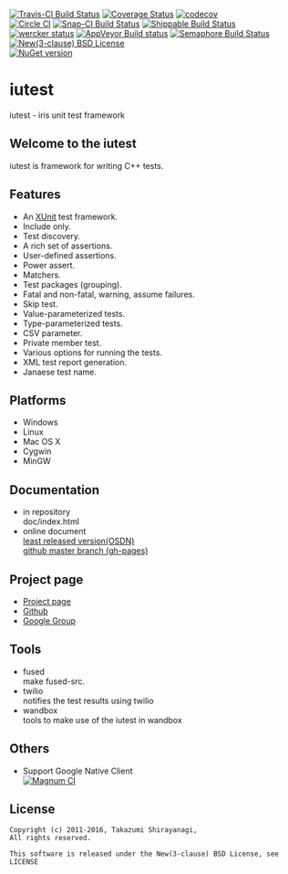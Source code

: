 [![Travis-CI Build Status](https://travis-ci.org/srz-zumix/iutest.png?branch=master)](https://travis-ci.org/srz-zumix/iutest)
[![Coverage Status](https://coveralls.io/repos/srz-zumix/iutest/badge.png?branch=master)](https://coveralls.io/r/srz-zumix/iutest?branch=master)
[![codecov](https://codecov.io/gh/srz-zumix/iutest/branch/master/graph/badge.svg)](https://codecov.io/gh/srz-zumix/iutest)  
[![Circle CI](https://circleci.com/gh/srz-zumix/iutest.svg?style=svg)](https://circleci.com/gh/srz-zumix/iutest)
[![Snap-CI Build Status](https://snap-ci.com/srz-zumix/iutest/branch/master/build_image)](https://snap-ci.com/srz-zumix/iutest/branch/master)
[![Shippable Build Status](https://api.shippable.com/projects/541904d2ac22859af743f867/badge?branchName=master)](https://app.shippable.com/projects/541904d2ac22859af743f867/builds/latest)
[![wercker status](https://app.wercker.com/status/d385156052aa4118a7f24affe4a8f851/s/master "wercker status")](https://app.wercker.com/project/bykey/d385156052aa4118a7f24affe4a8f851)
[![AppVeyor Build status](https://ci.appveyor.com/api/projects/status/2gdmgo8ce8m0iy0e/branch/master?svg=true)](https://ci.appveyor.com/project/srz-zumix/iutest/branch/master)
[![Semaphore Build Status](https://semaphoreci.com/api/v1/srz_zumix/iutest/branches/master/shields_badge.svg)](https://semaphoreci.com/srz_zumix/iutest)  
[![New(3-clause) BSD License](https://img.shields.io/badge/license-New_BSD-blue.svg)](http://opensource.org/licenses/BSD-3-Clause)  
[![NuGet version](https://badge.fury.io/nu/iutest.svg)](https://badge.fury.io/nu/iutest)  

iutest
==========
iutest - iris unit test framework

Welcome to the iutest
--------------------------------------------------
iutest is framework for writing C++ tests.

Features
--------------------------------------------------

* An [XUnit](https://en.wikipedia.org/wiki/XUnit) test framework.
* Include only.
* Test discovery.
* A rich set of assertions.
* User-defined assertions.
* Power assert.
* Matchers.
* Test packages (grouping).
* Fatal and non-fatal, warning, assume failures.
* Skip test.
* Value-parameterized tests.
* Type-parameterized tests.
* CSV parameter.
* Private member test.
* Various options for running the tests.
* XML test report generation.
* Janaese test name.

Platforms
--------------------------------------------------

* Windows
* Linux
* Mac OS X
* Cygwin
* MinGW

Documentation
--------------------------------------------------

* in repository  
doc/index.html  
* online document  
[least released version(OSDN)](http://iutest.osdn.jp/doc/index.html)  
[github master branch (gh-pages)](http://srz-zumix.github.io/iutest/)  

Project page
--------------------------------------------------

* [Project page](http://iutest.osdn.jp/)  
* [Github](https://github.com/srz-zumix/iutest)  
* [Google Group](https://groups.google.com/forum/?fromgroups#!forum/g-iutest)  

Tools
--------------------------------------------------

* fused  
make fused-src.
* twilio  
notifies the test results using twilio
* wandbox  
tools to make use of the iutest in wandbox

Others
--------------------------------------------------

* Support Google Native Client  
[![Magnum CI](https://magnum-ci.com/status/9175310cbf4594b8755634347186515a.png)](https://magnum-ci.com/public/ad50f16d4e6b5c8a578a/builds)


License
--------------------------------------------------

    Copyright (c) 2011-2016, Takazumi Shirayanagi,
    All rights reserved.

    This software is released under the New(3-clause) BSD License, see LICENSE
